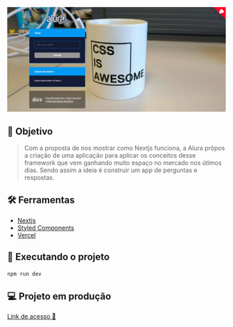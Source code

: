 <div align="center">
	<img src="https://raw.githubusercontent.com/gusdepaula/imersao-react-quiz/master/aluraquiz.png" />
</div>

## :dart: Objetivo

> Com a proposta de nos mostrar como Nextjs funciona, a Alura prôpos a criação de uma aplicação para aplicar os conceitos desse framework que vem ganhando muito espaço no mercado nos útimos dias. Sendo assim a ideia é construir um app de perguntas e respostas.

## :hammer_and_wrench: Ferramentas

- [Nextjs](https://nextjs.org/)
- [Styled Components](https://styled-components.com)
- [Vercel](https://vercel.com)

## :rocket: Executando o projeto

```bash
npm run dev
```

## :computer: Projeto em produção

[Link de acesso :dizzy:](https://imersao-react-quiz.gusdepaula.vercel.app/)
